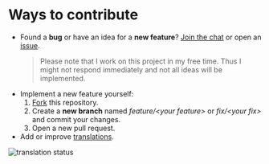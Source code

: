 # Ways to contribute

- Found a **bug** or have an idea for a **new feature**? [Join the chat](https://s.jrpie.de/launcher-chat) or open an [issue](https://github.com/jrpie/Launcher/issues/).
    > Please note that I work on this project in my free time. Thus I might not respond immediately and not all ideas will be implemented.
- Implement a new feature yourself:
    1. [Fork](https://github.com/jrpie/launcher/fork) this repository.
    2. Create a **new branch** named *feature/\<your feature\>* or *fix/\<your fix\>* and commit your changes.
    3. Open a new pull request.
- Add or improve [translations](https://toolate.othing.xyz/projects/jrpie-launcher/).
<img src="https://toolate.othing.xyz/widget/jrpie-launcher/launcher/horizontal-auto.svg" alt="translation status">
